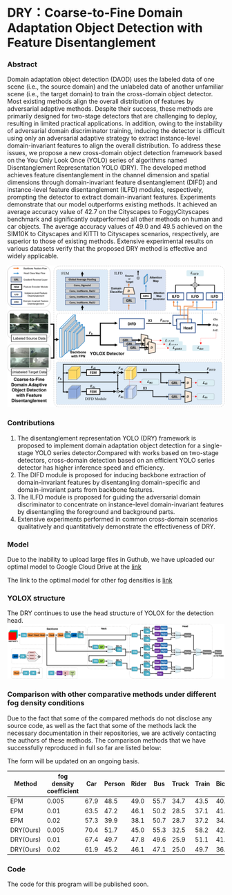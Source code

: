# DRY：Coarse-to-Fine Domain Adaptation Object Detection with Feature Disentanglement

### Abstract
Domain adaptation object detection (DAOD) uses the labeled data of one scene (i.e., the source domain) and the unlabeled data of another unfamiliar scene (i.e., the target domain) to train the cross-domain object detector. Most existing methods align the overall distribution of features by adversarial adaptive methods. Despite their success, these methods are primarily designed for two-stage detectors that are challenging to deploy, resulting in limited practical applications. In addition, owing to the instability of adversarial domain discriminator training, inducing the detector is difficult using only an adversarial adaptive strategy to extract instance-level domain-invariant features to align the overall distribution. To address these issues, we propose a new cross-domain object detection framework based on the You Only Look Once (YOLO) series of algorithms named Disentanglement Representation YOLO (DRY). The developed method achieves feature disentanglement in the channel dimension and spatial dimensions through domain-invariant feature disentanglement (DIFD) and instance-level feature disentanglement (ILFD) modules, respectively, prompting the detector to extract domain-invariant features. Experiments demonstrate that our model outperforms existing methods. It achieved an average accuracy value of 42.7 on the Cityscapes to FoggyCityscapes benchmark and significantly outperformed all other methods on human and car objects. The average accuracy values of 49.0 and 49.5 achieved on the SIM10K to Cityscapes and KITTI to Cityscapes scenarios, respectively, are superior to those of existing methods. Extensive experimental results on various datasets verify that the proposed DRY method is effective and widely applicable.

![image](./resources/da-net.png)

### Contributions
1) The disentanglement representation YOLO (DRY) framework is proposed to implement domain adaptation object detection for a single-stage YOLO series detector.Compared with works based on two-stage detectors, cross-domain detection based on an efficient YOLO series detector has higher inference speed and efficiency.
2) The DIFD module is proposed for inducing backbone extraction of domain-invariant features by disentangling domain-specific and domain-invariant parts from backbone features.
3) The ILFD module is proposed for guiding the adversarial domain discriminator to concentrate on instance-level domain-invariant features by disentangling the foreground and background parts.
4) Extensive experiments performed in common cross-domain scenarios qualitatively and quantitatively demonstrate the effectiveness of DRY.

### Model
Due to the inability to upload large files in Guthub, we have uploaded our optimal model to Google Cloud Drive at the [link](https://drive.google.com/file/d/1iqEhEscleOlL_tr6G2JpmjknY9Ik4zt5/view?usp=sharing)

The link to the optimal model for other fog densities is [link](https://drive.google.com/drive/folders/1DPevWOIVhNHuvoJy5j_UpqJSMFFE0Ca6?usp=sharing)

### YOLOX structure
The DRY continues to use the head structure of YOLOX for the detection head.
![image](./resources/YOLOX_structure.png)

### Comparison with other comparative methods under different fog density conditions
Due to the fact that some of the compared methods do not disclose any source code, as well as the fact that some of the methods lack the necessary documentation in their repositories, we are actively contacting the authors of these methods. The comparison methods that we have successfully reproduced in full so far are listed below:

The form will be updated on an ongoing basis.

| Method | fog density coefficient   | Car | Person | Rider | Bus | Truck | Train | Bicycle | Motor | mAP |
|--------|---------------------------|-----|--------|-------|-----|-------|-------|---------|-------|-----|
| EPM    |         0.005             | 67.9|  48.5  |  49.0 | 55.7| 34.7  |  43.5 |   40.4  |  35.9 | 46.9|
| EPM    |         0.01              | 63.5|  47.2  |  46.1 | 50.2|  28.5 |  37.1 |   41.6  |  31.2 | 43.2|
| EPM    |         0.02              | 57.3|  39.9  |  38.1 | 50.7|  28.7 |  37.2 |   34.2  |  30.2 | 39.5|
|DRY(Ours)|         0.005            | 70.4|  51.7  |  45.0 | 55.3|  32.5 |  58.2 |   42.1  |  39.2 | 49.3|
|DRY(Ours)|         0.01             | 67.4|  49.7  |  47.8 | 49.6|  25.9 |  51.1 |   41.8  |  37.4 | 46.3|
|DRY(Ours)|         0.02             | 61.9|  45.2  |  46.1 | 47.1|  25.0 |  49.7 |   36.8  |  29.9 | 42.7|

### Code
The code for this program will be published soon.
